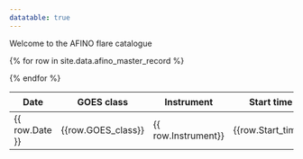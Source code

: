 ```yaml
---
datatable: true
---
```


Welcome to the AFINO flare catalogue


<table class="display", width=500>
<thead>
<tr class="header">
<th>Date</th>
<th>GOES class</th>
<th>Instrument</th>
<th>Start time</th>
<th>End time</th>
<th>Wavelength</th>
<th>&Delta;BIC S<sub>0</sub> vs S<sub>1</sub> </th>
<th>&Delta;BIC S<sub>0</sub> vs S<sub>2</sub> </th>
<th>&Delta;BIC S<sub>2</sub> vs S<sub>1</sub> </th>
<th>Detection</th>
<th>&chi;<sup>2</sup><sub>S0</sub> &nbsp;</th>
<th>p<sub>S0</sub></th>
<th>&chi;<sup>2</sup><sub>S1</sub> &nbsp;</th>
<th>p<sub>S1</sub></th>
<th>&chi;<sup>2</sup><sub>S2</sub> &nbsp;</th>
<th>p<sub>S2</sub></th>
<th>P (s)</th>
<th>Width</th>
<th>Flags</th>
</tr>
</thead>
<tbody>

{% for row in site.data.afino_master_record %}
  <tr>
  <td> {{ row.Date }} </td>
  <td> {{row.GOES_class}}</td>
  <td> {{ row.Instrument}} </td>
  <td> {{row.Start_time}} </td>
  <td> {{row.End_time}} </td>
  <td> {{ row.Wavelength}} </td>
  <td> {{row.dBIC_0v1}} </td>
  <td> {{row.dBIC_0v2}} </td>
  <td> {{row.dBIC_2v1}} </td>
  <td> {{ row.Detection}} </td>
  <td> {{row.rchi2_m0}} </td>
  <td> {{row.probability_m0}} </td>
  <td> {{row.rchi2_m1}} </td>
  <td> {{row.probability_m2}} </td>
  <td> {{row.rchi2_m2}} </td>
  <td> {{row.probability_m2}} </td>
  <td> {{row.period}} </td>
  <td> {{row.width}} </td>
  <td> {{row.flags}} </td>
  </tr>
{% endfor %}
</tbody>
</table>



 

